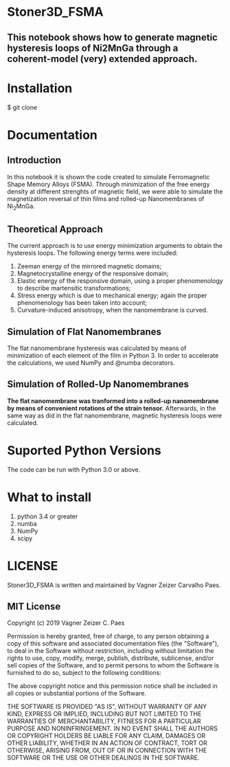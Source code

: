 # **Stoner3D_FSMA**

## This notebook shows how to generate magnetic hysteresis loops of Ni2MnGa through a coherent-model (very) extended approach.

# Installation

$ git clone 

# Documentation

## **Introduction**

In this notebook it is shown the code created to simulate Ferromagnetic Shape Memory Alloys (FSMA).
Through minimization of the free energy density at different strenghts of magnetic field, we were able to simulate the magnetization reversal of thin films and rolled-up Nanomembranes of Ni<sub>2</sub>MnGa.

## **Theoretical Approach**

The current approach is to use energy minimization arguments to obtain the hysteresis loops.
The following energy terms were included:

1. Zeeman energy of the mirrored magnetic domains;
2. Magnetocrystalline energy of the responsive domain;
3. Elastic energy of the responsive domain, using a proper phenomenology to describe martensitic transformations;
4. Stress energy which is due to mechanical energy; again the proper phenomenology has been taken into account;
5. Curvature-induced anisotropy, when the nanomembrane is curved.

## Simulation of Flat Nanomembranes

The flat nanomembrane hysteresis was calculated by means of minimization of each element of the film in Python 3.
In order to accelerate the calculations, we used NumPy and @numba decorators.

## Simulation of Rolled-Up Nanomembranes

**The flat nanomembrane was tranformed into a rolled-up nanomembrane by means of convenient rotations of the strain tensor.**
Afterwards, in the same way as did in the flat nanomembrane, magnetic hysteresis loops were calculated.

# Suported Python Versions

The code can be run with Python 3.0 or above.

# What to install

1. python 3.4 or greater
2. numba
3. NumPy
4. scipy

# LICENSE

Stoner3D_FSMA is written and maintained by Vagner Zeizer Carvalho Paes.

## MIT License

Copyright (c) 2019 Vagner Zeizer C. Paes

Permission is hereby granted, free of charge, to any person obtaining a copy
of this software and associated documentation files (the "Software"), to deal
in the Software without restriction, including without limitation the rights
to use, copy, modify, merge, publish, distribute, sublicense, and/or sell
copies of the Software, and to permit persons to whom the Software is
furnished to do so, subject to the following conditions:

The above copyright notice and this permission notice shall be included in all
copies or substantial portions of the Software.

THE SOFTWARE IS PROVIDED "AS IS", WITHOUT WARRANTY OF ANY KIND, EXPRESS OR
IMPLIED, INCLUDING BUT NOT LIMITED TO THE WARRANTIES OF MERCHANTABILITY,
FITNESS FOR A PARTICULAR PURPOSE AND NONINFRINGEMENT. IN NO EVENT SHALL THE
AUTHORS OR COPYRIGHT HOLDERS BE LIABLE FOR ANY CLAIM, DAMAGES OR OTHER
LIABILITY, WHETHER IN AN ACTION OF CONTRACT, TORT OR OTHERWISE, ARISING FROM,
OUT OF OR IN CONNECTION WITH THE SOFTWARE OR THE USE OR OTHER DEALINGS IN THE
SOFTWARE.

